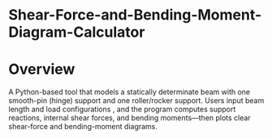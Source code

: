 #  Shear-Force-and-Bending-Moment-Diagram-Calculator
# Overview
A Python-based tool that models a statically determinate beam with one smooth-pin (hinge) support and one roller/rocker support. Users input beam length and load configurations , and the program computes support reactions, internal shear forces, and bending moments—then plots clear shear-force and bending-moment diagrams.
